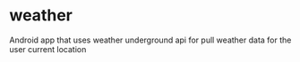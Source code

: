 # weather
Android app that uses weather underground api for pull weather data for the user current location
